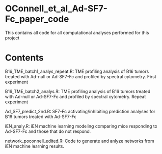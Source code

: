 # OConnell_et_al_Ad-SF7-Fc_paper_code
This contains all code for all computational analyses performed for this project

# Contents
B16_TME_batch1_analys_repeat.R: TME profiling analysis of B16 tumors treated with Ad-null or Ad-SF7-Fc and profiled by spectral cytometry. First experiment

B16_TME_batch2_analys.R: TME profiling analysis of B16 tumors treated with Ad-null or Ad-SF7-Fc and profiled by spectral cytometry. Repeat experiment

Ad_SF7_predict_2nd.R: SF7-Fc activating/inhibiting prediction analyses for B16 tumors treated with Ad-SF7-Fc

iEN_analy.R: iEN machine learning modeling comparing mice responding to Ad-SF7-Fc and those that do not respond. 

network_poconnell_edited.R: Code to generate and anlyze networks from iEN machine learning results. 
